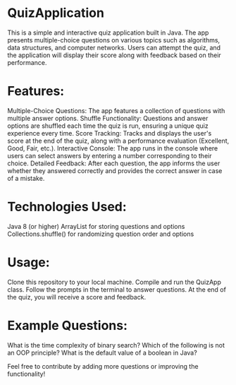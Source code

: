 # QuizApplication
This is a simple and interactive quiz application built in Java. The app presents multiple-choice questions on various topics such as algorithms, data structures, and computer networks. Users can attempt the quiz, and the application will display their score along with feedback based on their performance.

# Features:
Multiple-Choice Questions: The app features a collection of questions with multiple answer options.
Shuffle Functionality: Questions and answer options are shuffled each time the quiz is run, ensuring a unique quiz experience every time.
Score Tracking: Tracks and displays the user's score at the end of the quiz, along with a performance evaluation (Excellent, Good, Fair, etc.).
Interactive Console: The app runs in the console where users can select answers by entering a number corresponding to their choice.
Detailed Feedback: After each question, the app informs the user whether they answered correctly and provides the correct answer in case of a mistake.
# Technologies Used:
Java 8 (or higher)
ArrayList for storing questions and options
Collections.shuffle() for randomizing question order and options
# Usage:
Clone this repository to your local machine.
Compile and run the QuizApp class.
Follow the prompts in the terminal to answer questions.
At the end of the quiz, you will receive a score and feedback.
# Example Questions:
What is the time complexity of binary search?
Which of the following is not an OOP principle?
What is the default value of a boolean in Java?

Feel free to contribute by adding more questions or improving the functionality!



